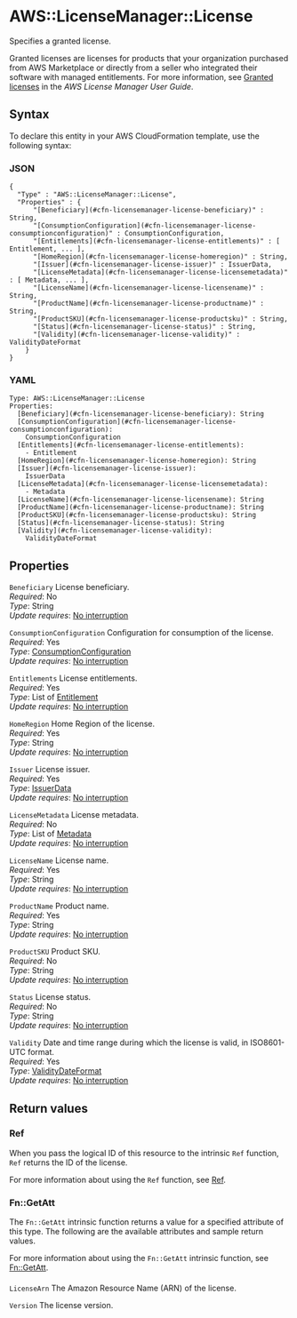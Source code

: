 # AWS::LicenseManager::License<a name="aws-resource-licensemanager-license"></a>

Specifies a granted license\.

Granted licenses are licenses for products that your organization purchased from AWS Marketplace or directly from a seller who integrated their software with managed entitlements\. For more information, see [Granted licenses](https://docs.aws.amazon.com/license-manager/latest/userguide/granted-licenses.html) in the _AWS License Manager User Guide_\.

## Syntax<a name="aws-resource-licensemanager-license-syntax"></a>

To declare this entity in your AWS CloudFormation template, use the following syntax:

### JSON<a name="aws-resource-licensemanager-license-syntax.json"></a>

```
{
  "Type" : "AWS::LicenseManager::License",
  "Properties" : {
      "[Beneficiary](#cfn-licensemanager-license-beneficiary)" : String,
      "[ConsumptionConfiguration](#cfn-licensemanager-license-consumptionconfiguration)" : ConsumptionConfiguration,
      "[Entitlements](#cfn-licensemanager-license-entitlements)" : [ Entitlement, ... ],
      "[HomeRegion](#cfn-licensemanager-license-homeregion)" : String,
      "[Issuer](#cfn-licensemanager-license-issuer)" : IssuerData,
      "[LicenseMetadata](#cfn-licensemanager-license-licensemetadata)" : [ Metadata, ... ],
      "[LicenseName](#cfn-licensemanager-license-licensename)" : String,
      "[ProductName](#cfn-licensemanager-license-productname)" : String,
      "[ProductSKU](#cfn-licensemanager-license-productsku)" : String,
      "[Status](#cfn-licensemanager-license-status)" : String,
      "[Validity](#cfn-licensemanager-license-validity)" : ValidityDateFormat
    }
}
```

### YAML<a name="aws-resource-licensemanager-license-syntax.yaml"></a>

```
Type: AWS::LicenseManager::License
Properties:
  [Beneficiary](#cfn-licensemanager-license-beneficiary): String
  [ConsumptionConfiguration](#cfn-licensemanager-license-consumptionconfiguration):
    ConsumptionConfiguration
  [Entitlements](#cfn-licensemanager-license-entitlements):
    - Entitlement
  [HomeRegion](#cfn-licensemanager-license-homeregion): String
  [Issuer](#cfn-licensemanager-license-issuer):
    IssuerData
  [LicenseMetadata](#cfn-licensemanager-license-licensemetadata):
    - Metadata
  [LicenseName](#cfn-licensemanager-license-licensename): String
  [ProductName](#cfn-licensemanager-license-productname): String
  [ProductSKU](#cfn-licensemanager-license-productsku): String
  [Status](#cfn-licensemanager-license-status): String
  [Validity](#cfn-licensemanager-license-validity):
    ValidityDateFormat
```

## Properties<a name="aws-resource-licensemanager-license-properties"></a>

`Beneficiary` <a name="cfn-licensemanager-license-beneficiary"></a>
License beneficiary\.  
_Required_: No  
_Type_: String  
_Update requires_: [No interruption](https://docs.aws.amazon.com/AWSCloudFormation/latest/UserGuide/using-cfn-updating-stacks-update-behaviors.html#update-no-interrupt)

`ConsumptionConfiguration` <a name="cfn-licensemanager-license-consumptionconfiguration"></a>
Configuration for consumption of the license\.  
_Required_: Yes  
_Type_: [ConsumptionConfiguration](aws-properties-licensemanager-license-consumptionconfiguration.md)  
_Update requires_: [No interruption](https://docs.aws.amazon.com/AWSCloudFormation/latest/UserGuide/using-cfn-updating-stacks-update-behaviors.html#update-no-interrupt)

`Entitlements` <a name="cfn-licensemanager-license-entitlements"></a>
License entitlements\.  
_Required_: Yes  
_Type_: List of [Entitlement](aws-properties-licensemanager-license-entitlement.md)  
_Update requires_: [No interruption](https://docs.aws.amazon.com/AWSCloudFormation/latest/UserGuide/using-cfn-updating-stacks-update-behaviors.html#update-no-interrupt)

`HomeRegion` <a name="cfn-licensemanager-license-homeregion"></a>
Home Region of the license\.  
_Required_: Yes  
_Type_: String  
_Update requires_: [No interruption](https://docs.aws.amazon.com/AWSCloudFormation/latest/UserGuide/using-cfn-updating-stacks-update-behaviors.html#update-no-interrupt)

`Issuer` <a name="cfn-licensemanager-license-issuer"></a>
License issuer\.  
_Required_: Yes  
_Type_: [IssuerData](aws-properties-licensemanager-license-issuerdata.md)  
_Update requires_: [No interruption](https://docs.aws.amazon.com/AWSCloudFormation/latest/UserGuide/using-cfn-updating-stacks-update-behaviors.html#update-no-interrupt)

`LicenseMetadata` <a name="cfn-licensemanager-license-licensemetadata"></a>
License metadata\.  
_Required_: No  
_Type_: List of [Metadata](aws-properties-licensemanager-license-metadata.md)  
_Update requires_: [No interruption](https://docs.aws.amazon.com/AWSCloudFormation/latest/UserGuide/using-cfn-updating-stacks-update-behaviors.html#update-no-interrupt)

`LicenseName` <a name="cfn-licensemanager-license-licensename"></a>
License name\.  
_Required_: Yes  
_Type_: String  
_Update requires_: [No interruption](https://docs.aws.amazon.com/AWSCloudFormation/latest/UserGuide/using-cfn-updating-stacks-update-behaviors.html#update-no-interrupt)

`ProductName` <a name="cfn-licensemanager-license-productname"></a>
Product name\.  
_Required_: Yes  
_Type_: String  
_Update requires_: [No interruption](https://docs.aws.amazon.com/AWSCloudFormation/latest/UserGuide/using-cfn-updating-stacks-update-behaviors.html#update-no-interrupt)

`ProductSKU` <a name="cfn-licensemanager-license-productsku"></a>
Product SKU\.  
_Required_: No  
_Type_: String  
_Update requires_: [No interruption](https://docs.aws.amazon.com/AWSCloudFormation/latest/UserGuide/using-cfn-updating-stacks-update-behaviors.html#update-no-interrupt)

`Status` <a name="cfn-licensemanager-license-status"></a>
License status\.  
_Required_: No  
_Type_: String  
_Update requires_: [No interruption](https://docs.aws.amazon.com/AWSCloudFormation/latest/UserGuide/using-cfn-updating-stacks-update-behaviors.html#update-no-interrupt)

`Validity` <a name="cfn-licensemanager-license-validity"></a>
Date and time range during which the license is valid, in ISO8601\-UTC format\.  
_Required_: Yes  
_Type_: [ValidityDateFormat](aws-properties-licensemanager-license-validitydateformat.md)  
_Update requires_: [No interruption](https://docs.aws.amazon.com/AWSCloudFormation/latest/UserGuide/using-cfn-updating-stacks-update-behaviors.html#update-no-interrupt)

## Return values<a name="aws-resource-licensemanager-license-return-values"></a>

### Ref<a name="aws-resource-licensemanager-license-return-values-ref"></a>

When you pass the logical ID of this resource to the intrinsic `Ref` function, `Ref` returns the ID of the license\.

For more information about using the `Ref` function, see [Ref](https://docs.aws.amazon.com/AWSCloudFormation/latest/UserGuide/intrinsic-function-reference-ref.html)\.

### Fn::GetAtt<a name="aws-resource-licensemanager-license-return-values-fn--getatt"></a>

The `Fn::GetAtt` intrinsic function returns a value for a specified attribute of this type\. The following are the available attributes and sample return values\.

For more information about using the `Fn::GetAtt` intrinsic function, see [Fn::GetAtt](https://docs.aws.amazon.com/AWSCloudFormation/latest/UserGuide/intrinsic-function-reference-getatt.html)\.

#### <a name="aws-resource-licensemanager-license-return-values-fn--getatt-fn--getatt"></a>

`LicenseArn` <a name="LicenseArn-fn::getatt"></a>
The Amazon Resource Name \(ARN\) of the license\.

`Version` <a name="Version-fn::getatt"></a>
The license version\.
